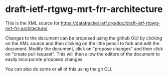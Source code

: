 # draft-ietf-rtgwg-mrt-frr-architecture
This is the XML source for https://datatracker.ietf.org/doc/draft-ietf-rtgwg-mrt-frr-architecture/

Changes to the document can be proposed using the github GUI by clicking on the XML source and then clicking on the little pencil to fork and edit the document.  Modify the document, click on "propose changes" and then click on "create pull request".  This will then allow the editors of the document to easily incorporate proposed changes.

You can also do some or all of this using the git CLI.
